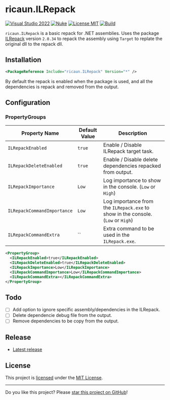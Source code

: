 # ricaun.ILRepack

[![Visual Studio 2022](https://img.shields.io/badge/Visual%20Studio-2022-blue)](../..)
[![Nuke](https://img.shields.io/badge/Nuke-Build-blue)](https://nuke.build/)
[![License MIT](https://img.shields.io/badge/License-MIT-blue.svg)](LICENSE)
[![Build](../../actions/workflows/Build.yml/badge.svg)](../../actions)

`ricaun.ILRepack` is a basic repack for .NET assemblies. Uses the package [ILRepack](https://github.com/gluck/il-repack) version `2.0.34` to repack the assembly using `Target` to replate the original dll to the repack dll.

## Installation

```xml
<PackageReference Include="ricaun.ILRepack" Version="*" />
```

By default the repack is enabled when the package is used, and all the dependencies is repack and removed from the output.

## Configuration

### PropertyGroups
Property Name | Default Value | Description
-------------|--------|-------------
`ILRepackEnabled`| `true` | Enable / Disable ILRepack target task.
`ILRepackDeleteEnabled`| `true` | Enable / Disable delete dependencies repacked from output.
`ILRepackImportance` | `Low` | Log importance to show in the console. (`Low` or `High`)
`ILRepackCommandImportance` | `Low` | Log importance from the `ILRepack.exe` to show in the console. (`Low` or `High`)
`ILRepackCommandExtra` | `` | Extra command to be used in the `ILRepack.exe`.

```xml
<PropertyGroup>
  <ILRepackEnabled>true</ILRepackEnabled>
  <ILRepackDeleteEnabled>true</ILRepackDeleteEnabled>
  <ILRepackImportance>Low</ILRepackImportance>
  <ILRepackCommandImportance>Low</ILRepackCommandImportance>
  <ILRepackCommandExtra></ILRepackCommandExtra>
</PropertyGroup>
```

## Todo
- [ ] Add option to ignore specific assembly/dependencies in the ILRepack.
- [ ] Delete dependencie debug file from the output.
- [ ] Remove dependencies to be copy from the output.

## Release

* [Latest release](../../releases/latest)

## License

This project is [licensed](LICENSE) under the [MIT License](https://en.wikipedia.org/wiki/MIT_License).

---

Do you like this project? Please [star this project on GitHub](../../stargazers)!